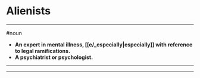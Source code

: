 # Alienists
---
#noun
- **An expert in mental illness, [[e/_especially|especially]] with reference to legal ramifications.**
- **A psychiatrist or psychologist.**
---
---
